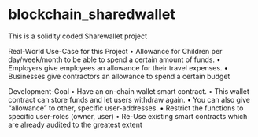 # blockchain_sharedwallet
This is a solidity coded  Sharewallet project

Real-World Use-Case for this Project 
• Allowance for Children per day/week/month to be able to spend a certain amount of funds. 
• Employers give employees an allowance for their travel expenses. 
• Businesses give contractors an allowance to spend a certain budget

Development-Goal 
• Have an on-chain wallet smart contract. 
• This wallet contract can store funds and let users withdraw again. 
• You can also give “allowance” to other, specific user-addresses. 
• Restrict the functions to specific user-roles (owner, user)
• Re-Use existing smart contracts which are already audited to the greatest extent 
